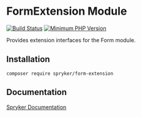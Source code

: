 # FormExtension Module
[![Build Status](https://travis-ci.org/spryker/form-extension.svg)](https://travis-ci.org/spryker/form-extension)
[![Minimum PHP Version](https://img.shields.io/badge/php-%3E%3D%207.2-8892BF.svg)](https://php.net/)

Provides extension interfaces for the Form module.

## Installation

```
composer require spryker/form-extension
```

## Documentation

[Spryker Documentation](https://academy.spryker.com/developing_with_spryker/module_guide/modules.html)
